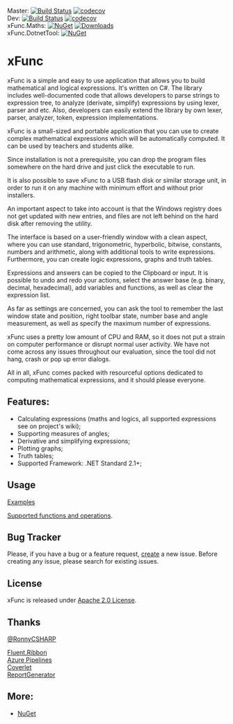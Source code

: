 Master: [![Build Status](https://exit.visualstudio.com/xFunc/_apis/build/status/sys27.xFunc?branchName=master)](https://exit.visualstudio.com/xFunc/_build/latest?definitionId=4&branchName=master) [![codecov](https://codecov.io/gh/sys27/xFunc/branch/master/graph/badge.svg)](https://codecov.io/gh/sys27/xFunc)  
Dev: [![Build Status](https://exit.visualstudio.com/xFunc/_apis/build/status/sys27.xFunc?branchName=dev)](https://exit.visualstudio.com/xFunc/_build/latest?definitionId=4&branchName=dev) [![codecov](https://codecov.io/gh/sys27/xFunc/branch/dev/graph/badge.svg)](https://codecov.io/gh/sys27/xFunc)  
xFunc.Maths: [![NuGet](https://img.shields.io/nuget/v/xFunc.Maths.svg)](https://www.nuget.org/packages/xFunc.Maths) [![Downloads](https://img.shields.io/nuget/dt/xFunc.Maths.svg)](https://www.nuget.org/packages/xFunc.Maths)  
xFunc.DotnetTool: [![NuGet](https://img.shields.io/nuget/v/xFunc.DotnetTool.svg)](https://www.nuget.org/packages/xFunc.DotnetTool)

xFunc
=====

xFunc is a simple and easy to use application that allows you to build mathematical and logical expressions. It's written on C#. The library includes well-documented code that allows developers to parse strings to expression tree, to analyze (derivate, simplify) expressions by using lexer, parser and etc. Also, developers can easily extend the library by own lexer, parser, analyzer, token, expression implementations.

xFunc is a small-sized and portable application that you can use to create complex mathematical expressions which will be automatically computed. It can be used by teachers and students alike.

Since installation is not a prerequisite, you can drop the program files somewhere on the hard drive and just click the executable to run.

It is also possible to save xFunc to a USB flash disk or similar storage unit, in order to run it on any machine with minimum effort and without prior installers.

An important aspect to take into account is that the Windows registry does not get updated with new entries, and files are not left behind on the hard disk after removing the utility.

The interface is based on a user-friendly window with a clean aspect, where you can use standard, trigonometric, hyperbolic, bitwise, constants, numbers and arithmetic, along with additional tools to write expressions. Furthermore, you can create logic expressions, graphs and truth tables.

Expressions and answers can be copied to the Clipboard or input. It is possible to undo and redo your actions, select the answer base (e.g. binary, decimal, hexadecimal), add variables and functions, as well as clear the expression list.

As far as settings are concerned, you can ask the tool to remember the last window state and position, right toolbar state, number base and angle measurement, as well as specify the maximum number of expressions.

xFunc uses a pretty low amount of CPU and RAM, so it does not put a strain on computer performance or disrupt normal user activity. We have not come across any issues throughout our evaluation, since the tool did not hang, crash or pop up error dialogs.

All in all, xFunc comes packed with resourceful options dedicated to computing mathematical expressions, and it should please everyone.

## Features:

* Calculating expressions (maths and logics, all supported expressions see on project's wiki);
* Supporting measures of angles;
* Derivative and simplifying expressions;
* Plotting graphs;
* Truth tables;
* Supported Framework: .NET Standard 2.1+;

## Usage

[Examples](https://github.com/sys27/xFunc/wiki/Examples)

[Supported functions and operations](https://github.com/sys27/xFunc/wiki/Supported-functions-and-operations).

## Bug Tracker

Please, if you have a bug or a feature request, [create](https://github.com/sys27/xFunc/issues) a new issue. Before creating any issue, please search for existing issues.

## License

xFunc is released under [Apache 2.0 License](http://www.apache.org/licenses/LICENSE-2.0.html).

## Thanks

[@RonnyCSHARP](https://github.com/ronnycsharp)

[Fluent.Ribbon](https://github.com/fluentribbon/Fluent.Ribbon)  
[Azure Pipelines](https://azure.microsoft.com/en-us/services/devops/pipelines/)  
[Coverlet](https://github.com/coverlet-coverage/coverlet)  
[ReportGenerator](https://github.com/danielpalme/ReportGenerator)

## More:

* [NuGet](https://nuget.org/packages?q=xFunc)
